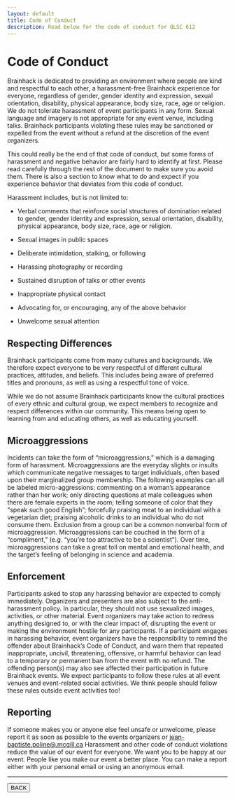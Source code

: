 ```yaml
---
layout: default
title: Code of Conduct
description: Read below for the code of conduct for QLSC 612
---
```


# Code of Conduct

Brainhack is dedicated to providing an environment where people are kind and
respectful to each other, a harassment-free Brainhack experience for everyone,
regardless of gender, gender identity and expression, sexual orientation,
disability, physical appearance, body size, race, age or religion. We do not
tolerate harassment of event participants in any form. Sexual language and
imagery is not appropriate for any event venue, including talks. Brainhack
participants violating these rules may be sanctioned or expelled from the event
without a refund at the discretion of the event organizers.

This could really be the end of that code of conduct, but some forms of
harassment and negative behavior are fairly hard to identify at first. Please
read carefully through the rest of the document to make sure you avoid them.
There is also a section to know what to do and expect if you experience behavior
that deviates from this code of conduct.

Harassment includes, but is not limited to:

-   Verbal comments that reinforce social structures of domination related to
    gender, gender identity and expression, sexual orientation, disability,
    physical appearance, body size, race, age or religion.

-   Sexual images in public spaces

-   Deliberate intimidation, stalking, or following

-   Harassing photography or recording

-   Sustained disruption of talks or other events

-   Inappropriate physical contact

-   Advocating for, or encouraging, any of the above behavior

-   Unwelcome sexual attention

## Respecting Differences

Brainhack participants come from many cultures and backgrounds. We therefore
expect everyone to be very respectful of different cultural practices,
attitudes, and beliefs. This includes being aware of preferred titles and
pronouns, as well as using a respectful tone of voice.

While we do not assume Brainhack participants know the cultural practices of
every ethnic and cultural group, we expect members to recognize and respect
differences within our community. This means being open to learning from and
educating others, as well as educating yourself.

## Microaggressions

Incidents can take the form of “microaggressions,” which is a damaging form of
harassment. Microaggressions are the everyday slights or insults which
communicate negative messages to target individuals, often based upon their
marginalized group membership. The following examples can all be labeled
micro-aggressions: commenting on a woman’s appearance rather than her work; only
directing questions at male colleagues when there are female experts in the
room; telling someone of color that they “speak such good English”; forcefully
praising meat to an individual with a vegetarian diet; praising alcoholic drinks
to an individual who do not consume them. Exclusion from a group can be a common
nonverbal form of microaggression. Microaggressions can be couched in the form
of a “compliment,” (e.g. “you’re too attractive to be a scientist”). Over time,
microaggressions can take a great toll on mental and emotional health, and the
target’s feeling of belonging in science and academia.

## Enforcement

Participants asked to stop any harassing behavior are expected to comply
immediately. Organizers and presenters are also subject to the anti-harassment
policy. In particular, they should not use sexualized images, activities, or
other material. Event organizers may take action to redress anything designed
to, or with the clear impact of, disrupting the event or making the environment
hostile for any participants. If a participant engages in harassing behavior,
event organizers have the responsibility to remind the offender about
Brainhack’s Code of Conduct, and warn them that repeated inappropriate, uncivil,
threatening, offensive, or harmful behavior can lead to a temporary or permanent
ban from the event with no refund. The offending person(s) may also see affected
their participation in future Brainhack events. We expect participants to follow
these rules at all event venues and event-related social activities. We think
people should follow these rules outside event activities too!

## Reporting

If someone makes you or anyone else feel unsafe or unwelcome, please report it
as soon as possible to the events organizers or
[jean-baptiste.poline@.mcgill.ca](mailto:jean-baptiste.poline@.mcgill.ca)
Harassment and other code of conduct violations reduce the value of our event
for everyone. We want you to be happy at our event. People like you make our
event a better place. You can make a report either with your personal email or
using an anonymous email.

---

<a href="../"><button>BACK</button></a>
